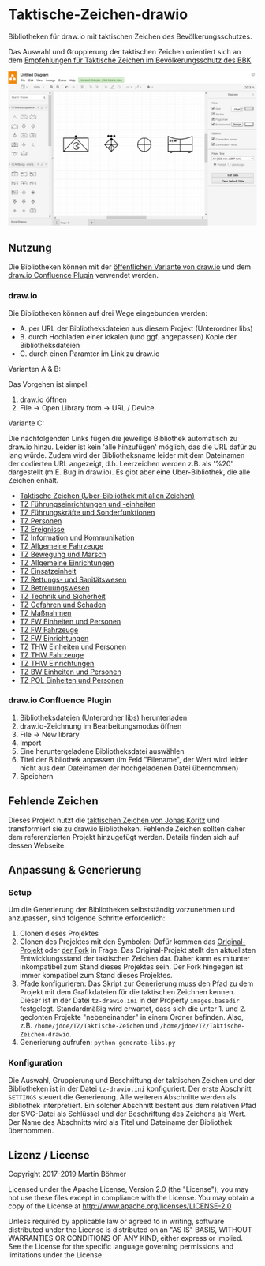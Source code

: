 # Taktische-Zeichen-drawio
Bibliotheken für draw.io mit taktischen Zeichen des Bevölkerungsschutzes.

Das Auswahl und Gruppierung der taktischen Zeichen orientiert sich an dem [Empfehlungen für Taktische Zeichen im Bevölkerungsschutz des BBK](http://www.bbk.bund.de/SharedDocs/Downloads/BBK/DE/FIS/DownloadsRechtundVorschriften/Volltext_Fw_Dv/SKK_DV_102_2012.html)

![Vorschau](https://github.com/MartinBoehmer/Taktische-Zeichen-drawio/raw/master/preview.PNG)

## Nutzung
Die Bibliotheken können mit der [öffentlichen Variante von draw.io](https://www.draw.io/) und dem [draw.io Confluence Plugin](https://marketplace.atlassian.com/plugins/com.mxgraph.confluence.plugins.diagramly/server/overview) verwendet werden.

### draw.io
Die Bibliotheken können auf drei Wege eingebunden werden:
- A. per URL der Bibliotheksdateien aus diesem Projekt (Unterordner libs)
- B. durch Hochladen einer lokalen (und ggf. angepassen) Kopie der Bibliotheksdateien
- C. durch einen Paramter im Link zu draw.io

Varianten A & B:

Das Vorgehen ist simpel:
1. draw.io öffnen
2. File -> Open Library from -> URL / Device

Variante C:

Die nachfolgenden Links fügen die jeweilige Bibliothek automatisch zu draw.io hinzu. Leider ist kein 'alle hinzufügen' möglich, das die URL dafür zu lang würde. Zudem wird der Bibliotheksname leider mit dem Dateinamen der codierten URL angezeigt, d.h. Leerzeichen werden z.B. als '%20' dargestellt (m.E. Bug in draw.io). Es gibt aber eine Uber-Bibliothek, die alle Zeichen enhält.
- [Taktische Zeichen (Uber-Bibliothek mit allen Zeichen)](https://www.draw.io/?splash=0&clibs=Uhttps%3A//raw.githubusercontent.com/MartinBoehmer/Taktische-Zeichen-drawio/master/libs/Taktische%20Zeichen.xml)
- [TZ Führungseinrichtungen und -einheiten](https://www.draw.io/?splash=0&clibs=Uhttps%3A//raw.githubusercontent.com/MartinBoehmer/Taktische-Zeichen-drawio/master/libs/TZ%2520F%25C3%25BChrungseinrichtungen%2520und%2520-einheiten.xml)
- [TZ Führungskräfte und Sonderfunktionen](https://www.draw.io/?splash=0&clibs=Uhttps%3A//raw.githubusercontent.com/MartinBoehmer/Taktische-Zeichen-drawio/master/libs/TZ%2520F%25C3%25BChrungskr%25C3%25A4fte%2520und%2520Sonderfunktionen.xml)
- [TZ Personen](https://www.draw.io/?splash=0&clibs=Uhttps%3A//raw.githubusercontent.com/MartinBoehmer/Taktische-Zeichen-drawio/master/libs/TZ%2520Personen.xml)
- [TZ Ereignisse](https://www.draw.io/?splash=0&clibs=Uhttps%3A//raw.githubusercontent.com/MartinBoehmer/Taktische-Zeichen-drawio/master/libs/TZ%2520Ereignisse.xml)
- [TZ Information und Kommunikation](https://www.draw.io/?splash=0&clibs=Uhttps%3A//raw.githubusercontent.com/MartinBoehmer/Taktische-Zeichen-drawio/master/libs/TZ%2520Information%2520und%2520Kommunikation.xml)
- [TZ Allgemeine Fahrzeuge](https://www.draw.io/?splash=0&clibs=Uhttps%3A//raw.githubusercontent.com/MartinBoehmer/Taktische-Zeichen-drawio/master/libs/TZ%2520Allgemeine%2520Fahrzeuge.xml)
- [TZ Bewegung und Marsch](https://www.draw.io/?splash=0&clibs=Uhttps%3A//raw.githubusercontent.com/MartinBoehmer/Taktische-Zeichen-drawio/master/libs/TZ%2520Bewegung%2520und%2520Marsch.xml)
- [TZ Allgemeine Einrichtungen](https://www.draw.io/?splash=0&clibs=Uhttps%3A//raw.githubusercontent.com/MartinBoehmer/Taktische-Zeichen-drawio/master/libs/TZ%2520Allgemeine%2520Einrichtungen.xml)
- [TZ Einsatzeinheit](https://www.draw.io/?splash=0&clibs=Uhttps%3A//raw.githubusercontent.com/MartinBoehmer/Taktische-Zeichen-drawio/master/libs/TZ%2520Einsatzeinheit.xml)
- [TZ Rettungs- und Sanitätswesen](https://www.draw.io/?splash=0&clibs=Uhttps%3A//raw.githubusercontent.com/MartinBoehmer/Taktische-Zeichen-drawio/master/libs/TZ%2520Rettungs-%2520und%2520Sanit%25C3%25A4tswesen.xml)
- [TZ Betreuungswesen](https://www.draw.io/?splash=0&clibs=Uhttps%3A//raw.githubusercontent.com/MartinBoehmer/Taktische-Zeichen-drawio/master/libs/TZ%2520Betreuungswesen.xml)
- [TZ Technik und Sicherheit](https://www.draw.io/?splash=0&clibs=Uhttps%3A//raw.githubusercontent.com/MartinBoehmer/Taktische-Zeichen-drawio/master/libs/TZ%2520Technik%2520und%2520Sicherheit.xml)
- [TZ Gefahren und Schaden](https://www.draw.io/?splash=0&clibs=Uhttps%3A//raw.githubusercontent.com/MartinBoehmer/Taktische-Zeichen-drawio/master/libs/TZ%2520Gefahren%2520und%2520Schaden.xml)
- [TZ Maßnahmen](https://www.draw.io/?splash=0&clibs=Uhttps%3A//raw.githubusercontent.com/MartinBoehmer/Taktische-Zeichen-drawio/master/libs/TZ%2520Ma%25C3%259Fnahmen.xml)
- [TZ FW Einheiten und Personen](https://www.draw.io/?splash=0&clibs=Uhttps%3A//raw.githubusercontent.com/MartinBoehmer/Taktische-Zeichen-drawio/master/libs/TZ%2520FW%2520Einheiten%2520und%2520Personen.xml)
- [TZ FW Fahrzeuge](https://www.draw.io/?splash=0&clibs=Uhttps%3A//raw.githubusercontent.com/MartinBoehmer/Taktische-Zeichen-drawio/master/libs/TZ%2520FW%2520Fahrzeuge.xml)
- [TZ FW Einrichtungen](https://www.draw.io/?splash=0&clibs=Uhttps%3A//raw.githubusercontent.com/MartinBoehmer/Taktische-Zeichen-drawio/master/libs/TZ%2520FW%2520Einrichtungen.xml)
- [TZ THW Einheiten und Personen](https://www.draw.io/?splash=0&clibs=Uhttps%3A//raw.githubusercontent.com/MartinBoehmer/Taktische-Zeichen-drawio/master/libs/TZ%2520THW%2520Einheiten%2520und%2520Personen.xml)
- [TZ THW Fahrzeuge](https://www.draw.io/?splash=0&clibs=Uhttps%3A//raw.githubusercontent.com/MartinBoehmer/Taktische-Zeichen-drawio/master/libs/TZ%2520THW%2520Fahrzeuge.xml)
- [TZ THW Einrichtungen](https://www.draw.io/?splash=0&clibs=Uhttps%3A//raw.githubusercontent.com/MartinBoehmer/Taktische-Zeichen-drawio/master/libs/TZ%2520THW%2520Einrichtungen.xml)
- [TZ BW Einheiten und Personen](https://www.draw.io/?splash=0&clibs=Uhttps%3A//raw.githubusercontent.com/MartinBoehmer/Taktische-Zeichen-drawio/master/libs/TZ%2520BW%2520Einheiten%2520und%2520Personen.xml)
- [TZ POL Einheiten und Personen](https://www.draw.io/?splash=0&clibs=Uhttps%3A//raw.githubusercontent.com/MartinBoehmer/Taktische-Zeichen-drawio/master/libs/TZ%2520POL%2520Einheiten%2520und%2520Personen.xml)

### draw.io Confluence Plugin
1. Bibliotheksdateien (Unterordner libs) herunterladen
2. draw.io-Zeichnung im Bearbeitungsmodus öffnen
3. File -> New library
4. Import
5. Eine heruntergeladene Bibliotheksdatei auswählen
6. Titel der Bibliothek anpassen
(im Feld "Filename", der Wert wird leider nicht aus dem Dateinamen der hochgeladenen Datei übernommen)
7. Speichern

## Fehlende Zeichen
Dieses Projekt nutzt die [taktischen Zeichen von Jonas Köritz](https://github.com/jonas-koeritz/Taktische-Zeichen) und transformiert sie zu draw.io Bibliotheken. Fehlende Zeichen sollten daher dem referenzierten Projekt hinzugefügt werden. Details finden sich auf dessen Webseite.

## Anpassung & Generierung

### Setup
Um die Generierung der Bibliotheken selbstständig vorzunehmen und anzupassen, sind folgende Schritte erforderlich:
1. Clonen dieses Projektes
2. Clonen des Projektes mit den Symbolen:
Dafür kommen das [Original-Projekt](https://github.com/jonas-koeritz/Taktische-Zeichen) oder [der Fork](https://github.com/MartinBoehmer/Taktische-Zeichen) in Frage. Das Original-Projekt stellt den aktuellsten Entwicklungsstand der taktischen Zeichen dar. Daher kann es mitunter inkompatibel zum Stand dieses Projektes sein. Der Fork hingegen ist immer kompatibel zum Stand dieses Projektes.
3. Pfade konfigurieren:
Das Skript zur Generierung muss den Pfad zu dem Projekt mit dem Grafikdateien für die taktischen Zeichnen kennen. Dieser ist in der Datei `tz-drawio.ini` in der Property `images.basedir` festgelegt. Standardmäßig wird erwartet, dass sich die unter 1. und 2. geclonten Projekte "nebeneinander" in einem Ordner befinden. Also, z.B. `/home/jdoe/TZ/Taktische-Zeichen` und `/home/jdoe/TZ/Taktische-Zeichen-drawio`.
4. Generierung aufrufen:
`python generate-libs.py`

### Konfiguration
Die Auswahl, Gruppierung und Beschriftung der taktischen Zeichen und der Bibliotheken ist in der Datei `tz-drawio.ini` konfiguriert. Der erste Abschnitt `SETTINGS` steuert die Generierung. Alle weiteren Abschnitte werden als Bibliothek interpretiert. Ein solcher Abschnitt besteht aus dem relativen Pfad der SVG-Datei als Schlüssel und der Beschriftung des Zeichens als Wert. Der Name des Abschnitts wird als Titel und Dateiname der Bibliothek übernommen.

## Lizenz / License

Copyright 2017-2019 Martin Böhmer

Licensed under the Apache License, Version 2.0 (the "License"); you may not use these files except in compliance with the License.
You may obtain a copy of the License at http://www.apache.org/licenses/LICENSE-2.0

Unless required by applicable law or agreed to in writing, software distributed under the License is distributed on an "AS IS" BASIS, WITHOUT WARRANTIES OR CONDITIONS OF ANY KIND, either express or implied.
See the License for the specific language governing permissions and limitations under the License.
